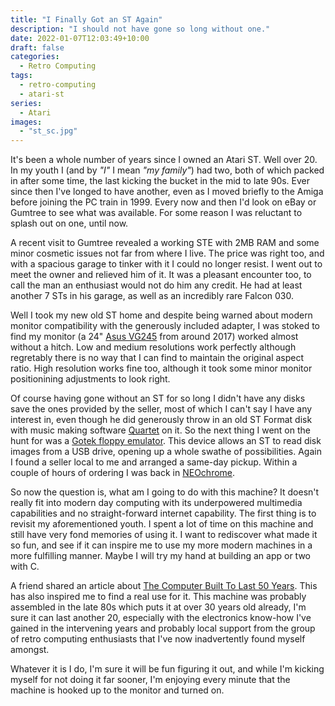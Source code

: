 ```yaml
---
title: "I Finally Got an ST Again"
description: "I should not have gone so long without one."
date: 2022-01-07T12:03:49+10:00
draft: false
categories:
  - Retro Computing
tags:
  - retro-computing
  - atari-st
series:
  - Atari
images:
  - "st_sc.jpg"
---
```


It's been a whole number of years since I owned an Atari ST. Well over 20. In my youth I (and by _"I"_ I mean _"my family"_) had two, both of which packed in after some time, the last kicking the bucket in the mid to late 90s. Ever since then I've longed to have another, even as I moved briefly to the Amiga before joining the PC train in 1999. Every now and then I'd look on eBay or Gumtree to see what was available. For some reason I was reluctant to splash out on one, until now.

A recent visit to Gumtree revealed a working STE with 2MB RAM and some minor cosmetic issues not far from where I live. The price was right too, and with a spacious garage to tinker with it I could no longer resist. I went out to meet the owner and relieved him of it. It was a pleasant encounter too, to call the man an enthusiast would not do him any credit. He had at least another 7 STs in his garage, as well as an incredibly rare Falcon 030.

Well I took my new old ST home and despite being warned about modern monitor compatibility with the generously included adapter, I was stoked to find my monitor (a 24\" [Asus VG245](https://www.asus.com/us/displays-desktops/monitors/gaming/vg245h/) from around 2017) worked almost without a hitch. Low and medium resolutions work perfectly although regretably there is no way that I can find to maintain the original aspect ratio. High resolution works fine too, although it took some minor monitor positionining adjustments to look right.

Of course having gone without an ST for so long I didn't have any disks save the ones provided by the seller, most of which I can't say I have any interest in, even though he did generously throw in an old ST Format disk with music making software [Quartet](https://www.stformat.com/stf58/index.html#cdsk) on it. So the next thing I went on the hunt for was a [Gotek floppy emulator](https://www.gotekemulator.com/). This device allows an ST to read disk images from a USB drive, opening up a whole swathe of possibilities. Again I found a seller local to me and arranged a same-day pickup. Within a couple of hours of ordering I was back in [NEOchrome](https://en.wikipedia.org/wiki/NEOchrome).

So now the question is, what am I going to do with this machine? It doesn't really fit into modern day computing with its underpowered multimedia capabilities and no straight-forward internet capability. The first thing is to revisit my aforementioned youth. I spent a lot of time on this machine and still have very fond memories of using it. I want to rediscover what made it so fun, and see if it can inspire me to use my more modern machines in a more fulfilling manner. Maybe I will try my hand at building an app or two with C.

A friend shared an article about [The Computer Built To Last 50 Years](https://ploum.net/the-computer-built-to-last-50-years/). This has also inspired me to find a real use for it. This machine was probably assembled in the late 80s which puts it at over 30 years old already, I'm sure it can last another 20, especially with the electronics know-how I've gained in the intervening years and probably local support from the group of retro computing enthusiasts that I've now inadvertently found myself amongst.

Whatever it is I do, I'm sure it will be fun figuring it out, and while I'm kicking myself for not doing it far sooner, I'm enjoying every minute that the machine is hooked up to the monitor and turned on.
